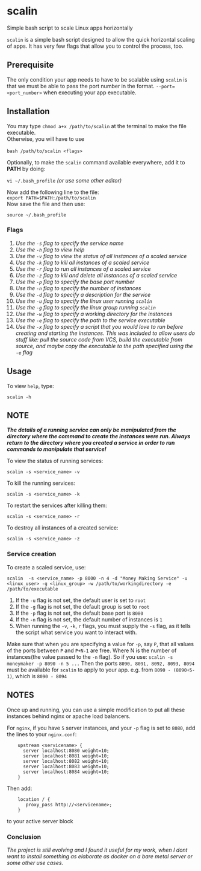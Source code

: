 # scalin
Simple bash script to scale Linux apps horizontally

`scalin` is a simple bash script designed to allow the quick horizontal scaling of apps.
It has very few flags that allow you to control the process, too.


## Prerequisite
The only condition your app needs to have to be scalable using `scalin` is that we must be able to pass the port number in the format.
`--port=<port_number>` when executing your app executable.



## Installation
You may type `chmod a+x /path/to/scalin` at the terminal to make the file executable.<br>
Otherwise, you will have to use <br><br>`bash /path/to/scalin <flags>`

Optionally, to make the `scalin` command available everywhere, add it to **PATH** by doing:

`vi ~/.bash_profile` *(or use some other editor)*

Now add the following line to the file:<br>
`export PATH=$PATH:/path/to/scalin`
<br>Now save the file and then use:

`source ~/.bash_profile`


### Flags

1. *Use the `-s` flag to specify the service name*<br>
2. *Use the `-h` flag to view help*<br>
3. *Use the `-v` flag to view the status of all instances of a scaled service*<br>
4. *Use the `-k` flag to kill all instances of a scaled service*<br>
5. *Use the `-r` flag to run all instances of a scaled service*<br>
6. *Use the `-z` flag to kill and delete all instances of a scaled service*<br>
7. *Use the `-p` flag to specify the base port number*<br>
8. *Use the `-n` flag to specify the number of instances*<br>
9. *Use the `-d` flag to specify a description for the service*<br>
10. *Use the `-u` flag to specify the linux user running `scalin`*<br>
11. *Use the `-g` flag to specify the linux group running `scalin`*<br>
12. *Use the `-w` flag to specify a working directory for the instances*<br>
13. *Use the `-e` flag to specify the path to the service executable*<br>
14. *Use the `-x` flag to specify a script that you would love to run before creating and starting the instances. This was included to allow users do stuff like: pull the source code from VCS, build the executable from source, and maybe copy the executable to the path specified using the `-e` flag*



## Usage

To view `help`, type:

`scalin -h`<br>

## NOTE 
***The details of a running service can only be manipulated from the directory where the 
command to create the instances were run. Always return to the directory where you
created a service in order to run commands to manipulate that service!***

To view the status of running services:<br>

`scalin -s <service_name> -v`<br>

To kill the running services:

`scalin -s <service_name> -k`<br>

To restart the services after killing them:

`scalin -s <service_name> -r`<br>


To destroy all instances of a created service:

`scalin -s <service_name> -z`<br>


### Service creation
To create a scaled service, use:

`scalin  -s <service_name> -p 8000 -n 4 -d "Money Making Service" -u <linux_user> -g <linux_group> -w /path/to/workingdirectory -e /path/to/executable`


1. If the `-u` flag is not set, the default user is set to `root`
2. If the `-g` flag is not set, the default group is set to `root`
3. If the `-p` flag is not set, the default base port is `8080`
4. If the `-n` flag is not set, the default number of instances is `1`
5. When running the `-v`, `-k`, `r` flags, you must supply the `-s` flag, as it tells the script what service you want to interact with. 


Make sure that when you are specifying a value for `-p`, say `P`, that all values of the ports between `P` and `P+N-1` are free. Where N is the number of instances(the value passed to the `-n` flag). 
So if you use:
`scalin -s moneymaker -p 8090 -n 5 ...`
Then the ports `8090, 8091, 8092, 8093, 8094` must be available for `scalin` to apply to your app. e.g. from `8090 - (8090+5-1)`, which is `8090 - 8094`



## NOTES
Once up and running, you can use a simple modification to put all these instances behind nginx or apache load balancers.

For `nginx`, if you have `5` server instances, and your `-p` flag is set to `8080`, add the lines to your `nginx.conf`:

```nginx
    upstream <servicename> {
      server localhost:8080 weight=10;
      server localhost:8081 weight=10;
      server localhost:8082 weight=10;
      server localhost:8083 weight=10;
      server localhost:8084 weight=10;
    }
```

Then add:   
```nginx      
    location / {
       proxy_pass http://<servicename>;
    }
```       
to your active server block
### Conclusion
*The project is still evolving and I found it useful for my work, when I dont want to install something as elaborate as docker on a bare metal server or some other use cases.*